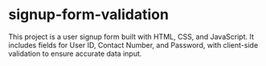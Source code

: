# signup-form-validation
This project is a user signup form built with HTML, CSS, and JavaScript. It includes fields for User ID, Contact Number, and Password, with client-side validation to ensure accurate data input.
